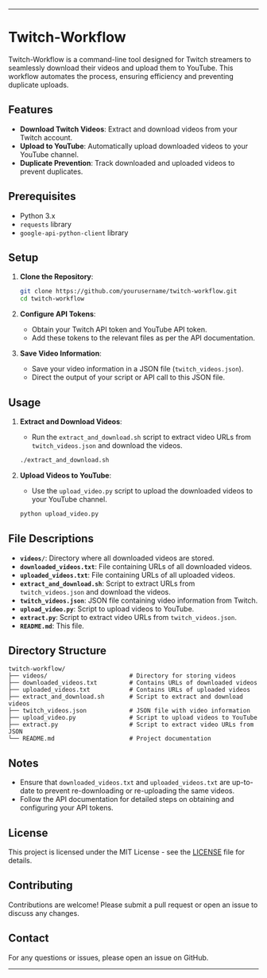 
---

# Twitch-Workflow

Twitch-Workflow is a command-line tool designed for Twitch streamers to seamlessly download their videos and upload them to YouTube. This workflow automates the process, ensuring efficiency and preventing duplicate uploads.

## Features

- **Download Twitch Videos**: Extract and download videos from your Twitch account.
- **Upload to YouTube**: Automatically upload downloaded videos to your YouTube channel.
- **Duplicate Prevention**: Track downloaded and uploaded videos to prevent duplicates.

## Prerequisites

- Python 3.x
- `requests` library
- `google-api-python-client` library

## Setup

1. **Clone the Repository**:
    ```sh
    git clone https://github.com/yourusername/twitch-workflow.git
    cd twitch-workflow
    ```

2. **Configure API Tokens**:
    - Obtain your Twitch API token and YouTube API token.
    - Add these tokens to the relevant files as per the API documentation.

3. **Save Video Information**:
    - Save your video information in a JSON file (`twitch_videos.json`).
    - Direct the output of your script or API call to this JSON file.

## Usage

1. **Extract and Download Videos**:
    - Run the `extract_and_download.sh` script to extract video URLs from `twitch_videos.json` and download the videos.
    ```sh
    ./extract_and_download.sh
    ```

2. **Upload Videos to YouTube**:
    - Use the `upload_video.py` script to upload the downloaded videos to your YouTube channel.
    ```sh
    python upload_video.py
    ```

## File Descriptions

- **`videos/`**: Directory where all downloaded videos are stored.
- **`downloaded_videos.txt`**: File containing URLs of all downloaded videos.
- **`uploaded_videos.txt`**: File containing URLs of all uploaded videos.
- **`extract_and_download.sh`**: Script to extract URLs from `twitch_videos.json` and download the videos.
- **`twitch_videos.json`**: JSON file containing video information from Twitch.
- **`upload_video.py`**: Script to upload videos to YouTube.
- **`extract.py`**: Script to extract video URLs from `twitch_videos.json`.
- **`README.md`**: This file.

## Directory Structure

```
twitch-workflow/
├── videos/                       # Directory for storing videos
├── downloaded_videos.txt         # Contains URLs of downloaded videos
├── uploaded_videos.txt           # Contains URLs of uploaded videos
├── extract_and_download.sh       # Script to extract and download videos
├── twitch_videos.json            # JSON file with video information
├── upload_video.py               # Script to upload videos to YouTube
├── extract.py                    # Script to extract video URLs from JSON
└── README.md                     # Project documentation
```

## Notes

- Ensure that `downloaded_videos.txt` and `uploaded_videos.txt` are up-to-date to prevent re-downloading or re-uploading the same videos.
- Follow the API documentation for detailed steps on obtaining and configuring your API tokens.

## License

This project is licensed under the MIT License - see the [LICENSE](LICENSE) file for details.

## Contributing

Contributions are welcome! Please submit a pull request or open an issue to discuss any changes.

## Contact

For any questions or issues, please open an issue on GitHub.

---

